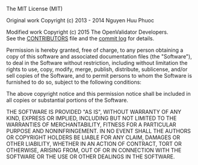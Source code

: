 The MIT License (MIT)

Original work Copyright (c) 2013 - 2014 Nguyen Huu Phuoc

Modified work Copyright (c) 2015 The OpenValidator Developers.  
See the [CONTRIBUTORS][contributors] file and the [commit log][commitlog] for details.

Permission is hereby granted, free of charge, to any person obtaining a copy of
this software and associated documentation files (the "Software"), to deal in
the Software without restriction, including without limitation the rights to
use, copy, modify, merge, publish, distribute, sublicense, and/or sell copies of
the Software, and to permit persons to whom the Software is furnished to do so,
subject to the following conditions:

The above copyright notice and this permission notice shall be included in all
copies or substantial portions of the Software.

THE SOFTWARE IS PROVIDED "AS IS", WITHOUT WARRANTY OF ANY KIND, EXPRESS OR
IMPLIED, INCLUDING BUT NOT LIMITED TO THE WARRANTIES OF MERCHANTABILITY, FITNESS
FOR A PARTICULAR PURPOSE AND NONINFRINGEMENT. IN NO EVENT SHALL THE AUTHORS OR
COPYRIGHT HOLDERS BE LIABLE FOR ANY CLAIM, DAMAGES OR OTHER LIABILITY, WHETHER
IN AN ACTION OF CONTRACT, TORT OR OTHERWISE, ARISING FROM, OUT OF OR IN
CONNECTION WITH THE SOFTWARE OR THE USE OR OTHER DEALINGS IN THE SOFTWARE.

  [contributors]: https://github.com/OpenValidator/openvalidator/blob/master/CONTRIBUTORS.md
  [commitlog]: https://github.com/OpenValidator/openvalidator/commits/master
